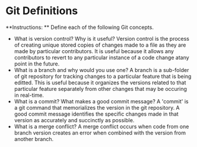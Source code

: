 # Git Definitions

**Instructions: ** Define each of the following Git concepts.

* What is version control?  Why is it useful?
Version control is the process of creating unique stored copies of changes made to a file as they are made by particular contributors. It is useful because it allows any contributors to revert to any particular instance of a code change atany point in the future. 
* What is a branch and why would you use one?
A branch is a sub-folder of git repository for tracking changes to a particular feature that is being editted. This is useful because it organizes the versions related to that particular feature separately from other changes that may be occuring in real-time.  
* What is a commit? What makes a good commit message?
A 'commit' is a git command that memorializes the version in the git repository. A good commit message identifies the specific changes made in that version as accurately and succinctly as possible.  
* What is a merge conflict?
A merge conflict occurs when code from one branch version creates an error when combined with the version from another branch. 
